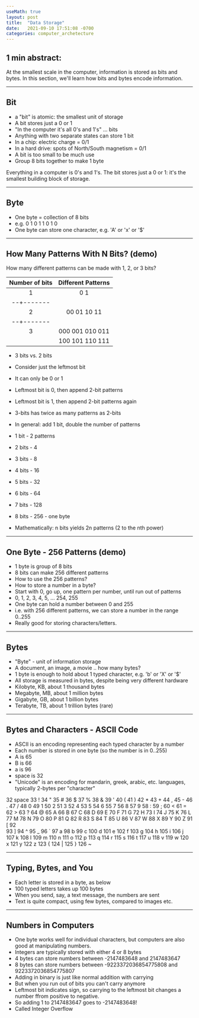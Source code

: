 ```yaml
---
useMath: true
layout: post
title:  "Data Storage"
date:   2021-09-10 17:51:08 -0700
categories: computer_archetecture
---
```


## 1 min abstract:
At the smallest scale in the computer, information is stored as bits and bytes. In this section, we'll learn how bits and bytes encode information.

---

## Bit
* a "bit" is atomic: the smallest unit of storage
* A bit stores just a 0 or 1
* "In the computer it's all 0's and 1's" ... bits
* Anything with two separate states can store 1 bit
* In a chip: electric charge = 0/1
* In a hard drive: spots of North/South magnetism = 0/1
* A bit is too small to be much use
* Group 8 bits together to make 1 byte

Everything in a computer is 0's and 1's. The bit stores just a 0 or 1: it's the smallest building block of storage.


---

## Byte
* One byte = collection of 8 bits
* e.g. 0 1 0 1 1 0 1 0
* One byte can store one character, e.g. 'A' or 'x' or '$'



---

## How Many Patterns With N Bits? (demo)
How many different patterns can be made with 1, 2, or 3 bits?

| Number of bits | Different Patterns |
| :----:  |    :----:   |
| 1 | 0 1 |
| --+-------|
| 2 | 00 01 10 11|
|--+-------|
| 3 | 000 001 010 011|
|   | 100 101 110 111|

* 3 bits vs. 2 bits
* Consider just the leftmost bit
* It can only be 0 or 1
* Leftmost bit is 0, then append 2-bit patterns
* Leftmost bit is 1, then append 2-bit patterns again
* 3-bits has twice as many patterns as 2-bits



* In general: add 1 bit, double the number of patterns
* 1 bit - 2 patterns
* 2 bits - 4
* 3 bits - 8
* 4 bits - 16
* 5 bits - 32
* 6 bits - 64
* 7 bits - 128
* 8 bits - 256 - one byte
* Mathematically: n bits yields 2n patterns (2 to the nth power)

---

## One Byte - 256 Patterns (demo)
* 1 byte is group of 8 bits
* 8 bits can make 256 different patterns
* How to use the 256 patterns?
* How to store a number in a byte?
* Start with 0, go up, one pattern per number, until run out of patterns
* 0, 1, 2, 3, 4, 5, ... 254, 255
* One byte can hold a number between 0 and 255
* i.e. with 256 different patterns, we can store a number in the range 0..255
* Really good for storing characters/letters.

---

## Bytes

* "Byte" - unit of information storage
* A document, an image, a movie .. how many bytes?
* 1 byte is enough to hold about 1 typed character, e.g. 'b' or 'X' or '$'
* All storage is measured in bytes, despite being very different hardware
* Kilobyte, KB, about 1 thousand bytes
* Megabyte, MB, about 1 million bytes
* Gigabyte, GB, about 1 billion bytes
* Terabyte, TB, about 1 trillion bytes (rare)


--- 

## Bytes and Characters - ASCII Code

* ASCII is an encoding representing each typed character by a number
* Each number is stored in one byte (so the number is in 0..255)
* A is 65
* B is 66
* a is 96
* space is 32
* "Unicode" is an encoding for mandarin, greek, arabic, etc. languages, typically 2-bytes per "character"


32 space
33 !
34 "
35 #
36 $
37 %
38 &
39 '
40 (
41 )
42 *
43 +
44 ,
45 -
46 .
47 /
48 0
49 1
50 2
51 3
52 4
53 5
54 6
55 7
56 8
57 9
58 :
59 ;
60 <
61 =
62 >
63 ?
64 @
65 A
66 B
67 C
68 D
69 E
70 F
71 G
72 H
73 I
74 J
75 K
76 L
77 M
78 N
79 O
80 P
81 Q
82 R
83 S
84 T
85 U
86 V
87 W
88 X
89 Y
90 Z
91 [
92 \
93 ]
94 ^
95 _
96 `
97 a
98 b
99 c
100 d
101 e
102 f
103 g
104 h
105 i
106 j
107 k
108 l
109 m
110 n
111 o
112 p
113 q
114 r
115 s
116 t
117 u
118 v
119 w
120 x
121 y
122 z
123 {
124 |
125 }
126 ~


--- 

## Typing, Bytes, and You
* Each letter is stored in a byte, as below
* 100 typed letters takes up 100 bytes
* When you send, say, a text message, the numbers are sent
* Text is quite compact, using few bytes, compared to images etc.

--- 

## Numbers in Computers
* One byte works well for individual characters, but computers are also good at manipulating numbers.
* Integers are typically stored with either 4 or 8 bytes
* 4 bytes can store numbers between -2147483648 and 2147483647
* 8 bytes can store numbers between -9223372036854775808 and 9223372036854775807
* Adding in binary is just like normal addition with carrying
* But when you run out of bits you can't carry anymore
* Leftmost bit indicates sign, so carrying to the leftmost bit changes a number ffrom positive to negative.
* So adding 1 to 2147483647 goes to -2147483648!
* Called Integer Overflow